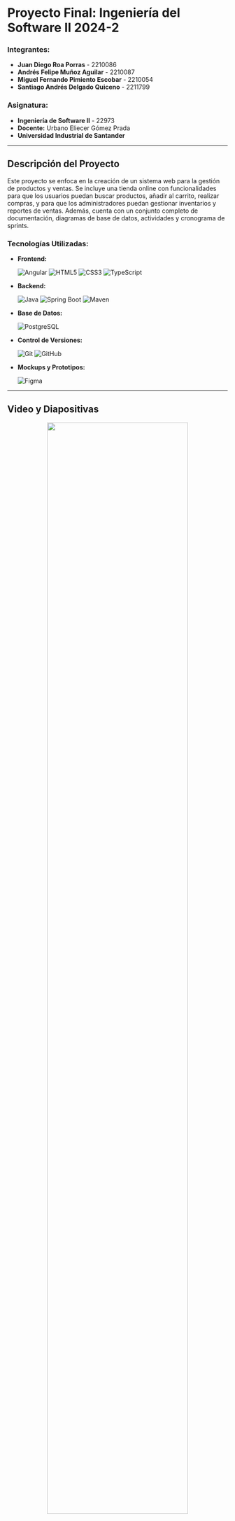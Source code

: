 # Proyecto Final: Ingeniería del Software II 2024-2

### Integrantes:
- **Juan Diego Roa Porras** - 2210086
- **Andrés Felipe Muñoz Aguilar** - 2210087
- **Miguel Fernando Pimiento Escobar** - 2210054
- **Santiago Andrés Delgado Quiceno** - 2211799

### Asignatura:
- **Ingeniería de Software II** - 22973
- **Docente:** Urbano Eliecer Gómez Prada
- **Universidad Industrial de Santander**

---

## Descripción del Proyecto
Este proyecto se enfoca en la creación de un sistema web para la gestión de productos y ventas. Se incluye una tienda online con funcionalidades para que los usuarios puedan buscar productos, añadir al carrito, realizar compras, y para que los administradores puedan gestionar inventarios y reportes de ventas. Además, cuenta con un conjunto completo de documentación, diagramas de base de datos, actividades y cronograma de sprints.

### Tecnologías Utilizadas:

- **Frontend:**
  
  ![Angular](https://img.shields.io/badge/Angular-DD0031?style=for-the-badge&logo=angular&logoColor=white)
  ![HTML5](https://img.shields.io/badge/HTML5-E34F26?style=for-the-badge&logo=html5&logoColor=white)
  ![CSS3](https://img.shields.io/badge/CSS3-1572B6?style=for-the-badge&logo=css3&logoColor=white)
  ![TypeScript](https://img.shields.io/badge/TypeScript-007ACC?style=for-the-badge&logo=typescript&logoColor=white)

- **Backend:**
  
  ![Java](https://img.shields.io/badge/Java-007396?style=for-the-badge&logo=java&logoColor=white)
  ![Spring Boot](https://img.shields.io/badge/Spring%20Boot-6DB33F?style=for-the-badge&logo=spring-boot&logoColor=white)
  ![Maven](https://img.shields.io/badge/Maven-C71A36?style=for-the-badge&logo=apache-maven&logoColor=white)

- **Base de Datos:**
  
  ![PostgreSQL](https://img.shields.io/badge/PostgreSQL-4169E1?style=for-the-badge&logo=postgresql&logoColor=white)

  
- **Control de Versiones:**
  
  ![Git](https://img.shields.io/badge/Git-F05032?style=for-the-badge&logo=git&logoColor=white)
  ![GitHub](https://img.shields.io/badge/GitHub-181717?style=for-the-badge&logo=github&logoColor=white)

- **Mockups y Prototipos:**

  ![Figma](https://img.shields.io/badge/Figma-F24E1E?style=for-the-badge&logo=figma&logoColor=white)
  
---

## Video y Diapositivas
<div align="center">
  <a href="https://youtu.be/3Js4TJkAX5s">
    <img src="https://img.youtube.com/vi/3Js4TJkAX5s/0.jpg" width="80%" height="80%">
  </a>
</div>
<div align="center">
  <a href="https://youtu.be/3Js4TJkAX5s"><b>YouTube Video</b></a>
  <a href="https://github.com/pimientoyolo125/universeGame/blob/feat/reports/Documentacion/2A_Presentacion-Proyecto-Final_241120.pdf"><b>Diapositivas</b></a>
</div>

---

## Diagrama Entidad-Relación
<img alt="Diagrama Entidad-Relación" src="https://github.com/pimientoyolo125/universeGame/blob/main/Documentacion/Version_3/2A_Diagrama_ER_V3_241118.png">

---

## Cronograma de Sprints
<img alt="Cronograma de Sprints" src="https://github.com/pimientoyolo125/universeGame/blob/main/Documentacion/Version_3/2A_Cronograma_sprints_V3_24118.png">

---

## Diagrama de Arquitectura
<img alt="Diagrama de Arquitectura" src="https://github.com/pimientoyolo125/universeGame/blob/main/Documentacion/Version_4/2A_Diagrama_de_Arquitectura_V2_241120.png">

---

## Diagrama casos de uso
<img alt="Cronograma de Sprints" src="https://github.com/pimientoyolo125/universeGame/blob/main/Documentacion/Version_3/2A_Diagrama_Casos_Uso_241118.png">

---

## Mockups del Proyecto
El diseño de las interfaces del sistema se realizó en [Figma](https://www.figma.com/design/Px9t7FmwK8RroCbln7mFxq/UniverseGame---Templates-V2?node-id=279-19819&node-type=canvas), mostrando las diferentes Vistas del aplicativo web. A continuación, se listan las principales Vistas:

1. **Vista Principal**  
   <img alt="Vista Principal" src="https://github.com/pimientoyolo125/universeGame/blob/main/Documentacion/Vistas/2A_Vista_Principal_241014.png">

2. **Inicio de Sesión**  
   <img alt="Inicio de Sesión" src="https://github.com/pimientoyolo125/universeGame/blob/main/Documentacion/Vistas/2A_Inicio_Sesion_241118.png">

3. **Registro de Usuario**  
   <img alt="Registro de Usuario" src="https://github.com/pimientoyolo125/universeGame/blob/main/Documentacion/Vistas/2A_Sign_Up_241014.png">

4. **Búsqueda de Productos con Filtros**  
   <img alt="Búsqueda de Productos con Filtros" src="https://github.com/pimientoyolo125/universeGame/blob/main/Documentacion/Vistas/2A_Busqueda_Productos_Filtros_241014.png">

5. **Detalle de Producto**  
   <img alt="Detalle de Producto" src="https://github.com/pimientoyolo125/universeGame/blob/main/Documentacion/Vistas/2A_Detalle_Producto_241014.png">

6. **Carrito de Compras**  
   <img alt="Carrito de Compras" src="https://github.com/pimientoyolo125/universeGame/blob/main/Documentacion/Vistas/2A_Carrito_241014.png">

7. **Proceso de Compra - Paso 1**  
   <img alt="Proceso de Compra - Paso 1" src="https://github.com/pimientoyolo125/universeGame/blob/main/Documentacion/Vistas/2A_Checkout1_241118.png">

8. **Proceso de Compra - Paso 2**  
   <img alt="Proceso de Compra - Paso 2" src="https://github.com/pimientoyolo125/universeGame/blob/main/Documentacion/Vistas/2A_Checkout2_241118.png">

9. **Compra Exitosa**  
   <img alt="Compra Exitosa" src="https://github.com/pimientoyolo125/universeGame/blob/main/Documentacion/Vistas/2A_Compra_Exitosa_241118.png">

10. **Historial de Compras**  
    <img alt="Historial de Compras" src="https://github.com/pimientoyolo125/universeGame/blob/main/Documentacion/Vistas/2A_Historial_compras_241118.png">

11. **Detalle de Entrega**  
    <img alt="Detalle de Entrega" src="https://github.com/pimientoyolo125/universeGame/blob/main/Documentacion/Vistas/2A_Detalle_Entrega_compra_241118.png">

12. **Perfil de Usuario**  
    <img alt="Perfil de Usuario" src="https://github.com/pimientoyolo125/universeGame/blob/main/Documentacion/Vistas/2A_Perfil_Usuario_241118.png">

13. **Panel de Administración**  
    <img alt="Panel de Administración" src="https://github.com/pimientoyolo125/universeGame/blob/main/Documentacion/Vistas/2A_Dashboard_Development_241118.png">

14. **Gestión de Inventario**  
    <img alt="Gestión de Inventario" src="https://github.com/pimientoyolo125/universeGame/blob/main/Documentacion/Vistas/2A_Inventario_Administrador_241014.png">

15. **Reportes Conjuntos del Administrador**  
    <img alt="Reportes Conjuntos del Administrador" src="https://github.com/pimientoyolo125/universeGame/blob/main/Documentacion/Vistas/2A_Reportes_Conjunto_Administrador_241118.png">

16. **Reportes Individuales del Administrador**  
    <img alt="Reportes Individuales del Administrador" src="https://github.com/pimientoyolo125/universeGame/blob/main/Documentacion/Vistas/2A_Reportes_Individuales_Administrador_241014.png">

17. **Detalle de Ventas en Reportes**  
    <img alt="Detalle de Ventas en Reportes" src="https://github.com/pimientoyolo125/universeGame/blob/main/Documentacion/Vistas/2A_Detalle_Ventas_Reporte_241118.png">

**Resumen de Vistas**
[Video](https://www.youtube.com/watch?v=Qvt7hDnW-MU&ab_channel=JuanDiegoRoaPorras)
[Figma](https://www.figma.com/design/Px9t7FmwK8RroCbln7mFxq/UniverseGame)

---

## Documentación Adicional
La documentación detallada del proyecto, incluyendo el **plan de pruebas**, las **épicas y H.U.**, y el **diagrama de actividades**, se encuentra disponible en los siguientes enlaces:
- [Plan de pruebas](https://github.com/pimientoyolo125/universeGame/blob/main/Documentacion/Version_3/2A_Plan_De_Pruebas_241118.pdf)
- [Scrum Trace](https://github.com/pimientoyolo125/universeGame/blob/main/Documentacion/Version_3/2A_Scrum_Trace_241118.xlsx)
- [Épicas y H.U. - Diagrama de Actividades](https://github.com/pimientoyolo125/universeGame/blob/main/Documentacion/Version_3/2A_Diagrama_Actividades_V3_24118.png)

---

Este proyecto es parte de una evaluación académica y se ampliará dependiendo del tiempo disponible. Todas las modificaciones adicionales estarán alineadas con los requisitos del curso y las sugerencias del docente.
